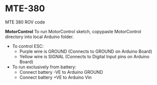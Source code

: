 # MTE-380
MTE 380 ROV code

**MotorControl**
To run MotorControl sketch, copypaste MotorControl directory into local Arduino folder.
* To control ESC:
    * Purple wire is GROUND (Connects to GROUND on Arduino Board)
    * Yellow wire is SIGNAL (Connects to Digital Input pins on Arduino Board)
* To run exclusively from battery:
    * Connect battery -VE to Arduino GROUND
    * Connect battery +VE to Arduino Vin